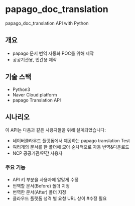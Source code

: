 # papago_doc_translation
papago_doc_translation API with Python

## 개요
- papago 문서 번역 자동화 POC를 위해 제작
- 공공기관용, 민간용 제작 
  

## 기술 스택
- Python3
- Naver Cloud platform
- papago Translation API 


## 시나리오
이 API는 다음과 같은 사용자들을 위해 설계되었습니다:
- 네이버클라우드 플랫폼에서 제공하는 papago translation Test
- 여러개의 문서를 한 폴더에 모아 순차적으로 자동 번역&다운로드
- NCP 공공기관/민간 사용자
  
### 주요 기능
- API 키 부분을 사용자에 알맞게 수정
- 번역할 문서(Before) 폴더 지정
- 번역한 문서(After) 폴더 지정
- 클라우드 플랫폼 성격 별 요청 URL 상이 #수정 필요


